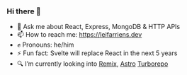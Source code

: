 ### Hi there 👋

- 💬 Ask me about React, Express, MongoDB & HTTP APIs
- 📫 How to reach me: https://leifarriens.dev
- ✊ Pronouns: he/him
- ⚡ Fun fact: Svelte will replace React in the next 5 years
- 🔍 I’m currently looking into [Remix](https://remix.run), [Astro](https://astro.build) [Turborepo](https://turborepo.org)

<!--
**leifarriens/leifarriens** is a ✨ _special_ ✨ repository because its `README.md` (this file) appears on your GitHub profile.

Here are some ideas to get you started:

- 🔭 I’m currently working on ...
- 🌱 I’m currently learning ...
- 👯 I’m looking to collaborate on ...
- 🤔 I’m looking for help with ...
- 💬 Ask me about ...
- 📫 How to reach me: ...
- 😄 Pronouns: ...
- ⚡ Fun fact: ...
-->
